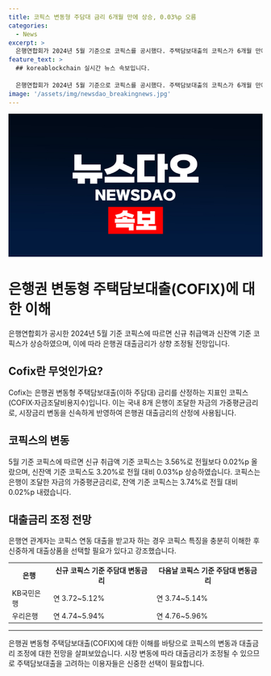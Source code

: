 ```yaml
---
title: 코픽스 변동형 주담대 금리 6개월 만에 상승, 0.03%p 오름
categories:
  - News
excerpt: >
  은행연합회가 2024년 5월 기준으로 코픽스를 공시했다. 주택담보대출의 코픽스가 6개월 만에 상승하여 은행권 대출금리도 상향 조정될 전망이다. 신규 취급액 기준 코픽스는 3.56%로 전월 대비 0.02%p 상승하였고, 이로 인해 일부 은행들이 연동 대출금리를 조정할 예정이다. 해당 변동에 따라 KB국민은행과 우리은행은 대출금리를 상승시킬 예정인데, 대출을 받기 전에 코픽스의 특징을 충분히 이해하고 신중하게 선택해야 한다는 경고가 나왔다.
feature_text: >
  ## koreablockchain 실시간 뉴스 속보입니다.

  은행연합회가 2024년 5월 기준으로 코픽스를 공시했다. 주택담보대출의 코픽스가 6개월 만에 상승하여 은행권 대출금리도 상향 조정될 전망이다. 신규 취급액 기준 코픽스는 3.56%로 전월 대비 0.02%p 상승하였고, 이로 인해 일부 은행들이 연동 대출금리를 조정할 예정이다. 해당 변동에 따라 KB국민은행과 우리은행은 대출금리를 상승시킬 예정인데, 대출을 받기 전에 코픽스의 특징을 충분히 이해하고 신중하게 선택해야 한다는 경고가 나왔다.
image: '/assets/img/newsdao_breakingnews.jpg'
---
```


<p><img src="/assets/img/newsdao_breakingnews.jpg" alt="koreablockchain 속보" /></p>

<h1>은행권 변동형 주택담보대출(COFIX)에 대한 이해</h1>

<p data-ke-size="size16">은행연합회가 공시한 2024년 5월 기준 코픽스에 따르면 신규 취급액과 신잔액 기준 코픽스가 상승하였으며, 이에 따라 은행권 대출금리가 상향 조정될 전망입니다.</p>

<h2>Cofix란 무엇인가요?</h2>

<p data-ke-size="size16">Cofix는 은행권 변동형 주택담보대출(이하 주담대) 금리를 산정하는 지표인 코픽스(COFIX·자금조달비용지수)입니다. 이는 국내 8개 은행이 조달한 자금의 가중평균금리로, 시장금리 변동을 신속하게 반영하여 은행권 대출금리의 산정에 사용됩니다.</p>

<h2>코픽스의 변동</h2>

<p data-ke-size="size16">5월 기준 코픽스에 따르면 신규 취급액 기준 코픽스는 3.56%로 전월보다 0.02%p 올랐으며, 신잔액 기준 코픽스도 3.20%로 전월 대비 0.03%p 상승하였습니다. 코픽스는 은행이 조달한 자금의 가중평균금리로, 잔액 기준 코픽스는 3.74%로 전월 대비 0.02%p 내렸습니다.</p>

<h2>대출금리 조정 전망</h2>

<p data-ke-size="size16">은행연 관계자는 코픽스 연동 대출을 받고자 하는 경우 코픽스 특징을 충분히 이해한 후 신중하게 대출상품을 선택할 필요가 있다고 강조했습니다.</p>

<table>
    <tr>
        <th>은행</th>
        <th>신규 코픽스 기준 주담대 변동금리</th>
        <th>다음날 코픽스 기준 주담대 변동금리</th>
    </tr>
    <tr>
        <td>KB국민은행</td>
        <td>연 3.72~5.12%</td>
        <td>연 3.74~5.14%</td>
    </tr>
    <tr>
        <td>우리은행</td>
        <td>연 4.74~5.94%</td>
        <td>연 4.76~5.96%</td>
    </tr>
</table>

<hr>

<p data-ke-size="size16">은행권 변동형 주택담보대출(COFIX)에 대한 이해를 바탕으로 코픽스의 변동과 대출금리 조정에 대한 전망을 살펴보았습니다. 시장 변동에 따라 대출금리가 조정될 수 있으므로 주택담보대출을 고려하는 이용자들은 신중한 선택이 필요합니다.</p>

